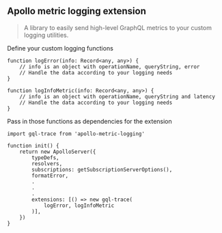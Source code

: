 ## Apollo metric logging extension 

> A library to easily send high-level GraphQL metrics to your custom logging utilities.

Define your custom logging functions
```
function logError(info: Record<any, any>) {
    // info is an object with operationName, queryString, error
    // Handle the data according to your logging needs
}

function logInfoMetric(info: Record<any, any>) {
    // info is an object with operationName, queryString and latency
    // Handle the data according to your logging needs
}
```

Pass in those functions as dependencies for the extension
```
import gql-trace from 'apollo-metric-logging'

function init() {
	return new ApolloServer({
		typeDefs,
		resolvers,
		subscriptions: getSubscriptionServerOptions(),
		formatError,
        .
        .
        .
		extensions: [() => new gql-trace(
            logError, logInfoMetric
        )],
	})
}

```
